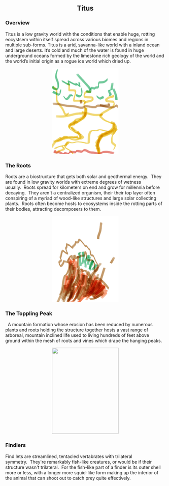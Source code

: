 <h2 align="center">Titus
</h2>

### Overview

Titus is a low gravity world with the conditions that enable huge, rotting eocystsem within itself spread across various biomes and regions in multiple sub-forms.  Titus is a arid, savanna-like world with a inland ocean and large deserts.  It’s cold and much of the water is found in huge underground oceans formed by the limestone rich geology of the world and the world’s initial origin as a rogue ice world which dried up.

<p align="center">
<img src="https://github.com/Insculpo/Sandbox_Galaxy/blob/Galactic/Stellar_Abyss_Setting_Bible/Photo_Directory/Roots.png" width="210" height="270">
</p>

### The Roots

Roots are a biostructure that gets both solar and geothermal energy.  They are found in low gravity worlds with extreme degrees of wetness usually.  Roots spread for kilometers on end and grow for millennia before decaying.  They aren't a centralized organism, their their top layer often conspiring of a myriad of wood-like structures and large solar collecting plants.  Roots often become hosts to ecosystems inside the rotting parts of their bodies, attracting decomposers to them.

<p align="center">
<img src="https://github.com/Insculpo/Sandbox_Galaxy/blob/Galactic/Stellar_Abyss_Setting_Bible/Photo_Directory/Toppling_Peak.png" width="210" height="270">
</p>

### The Toppling Peak
 
A mountain formation whose erosion has been reduced by numerous plants and roots holding the structure together hosts a vast range of arboreal, mountain inclined life used to living hundreds of feet above ground within the mesh of roots and vines which drape the hanging peaks.  

<p align="center">
<img src="https://github.com/Insculpo/Sandbox_Galaxy/blob/Galactic/Stellar_Abyss_Setting_Bible/Photo_Directory/findlers.png" width="210" height="270">
</p>

### Findlers

Find lets are streamlined, tentacled vertabrates with trilateral symmetry.  They're remarkably fish-like creatures, or would be if their structure wasn't trilateral.  For the fish-like part of a finder is its outer shell more or less, with a longer more squid-like form making up the interior of the animal that can shoot out to catch prey quite effectively.
